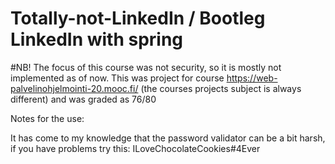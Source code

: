 # Totally-not-LinkedIn / Bootleg LinkedIn with spring

#NB! The focus of this course was not security, so it is mostly not implemented as of now.
This was project for course https://web-palvelinohjelmointi-20.mooc.fi/ (the courses projects subject is always different) and was graded as 76/80

Notes for the use:

It has come to my knowledge that the password validator can be a bit harsh, if you have problems try this: ILoveChocolateCookies#4Ever

